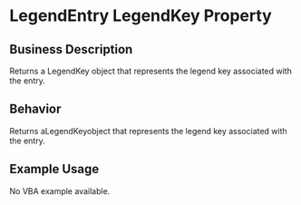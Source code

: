 # LegendEntry LegendKey Property

## Business Description
Returns a LegendKey object that represents the legend key associated with the entry.

## Behavior
Returns aLegendKeyobject that represents the legend key associated with the entry.

## Example Usage
No VBA example available.